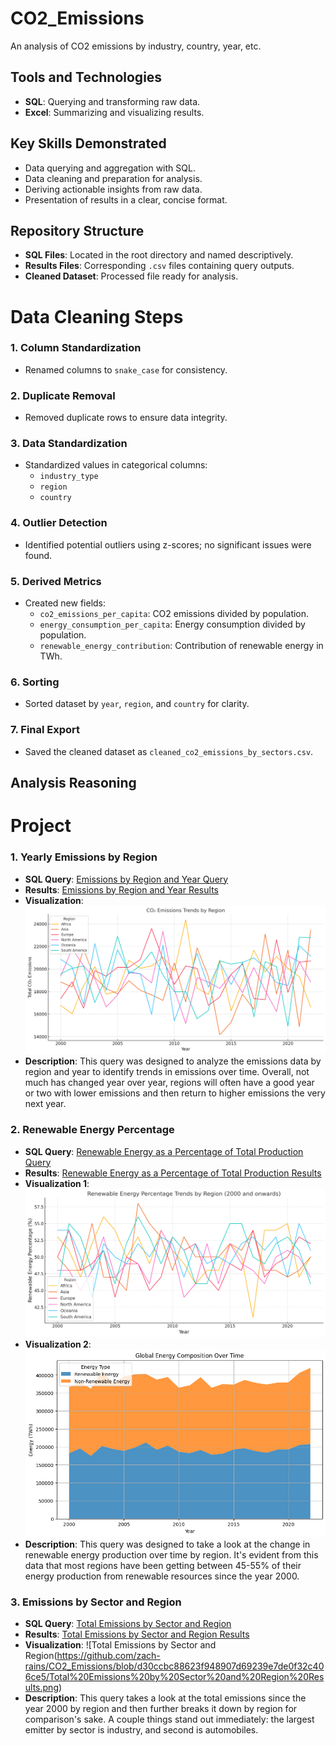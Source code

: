 # CO2_Emissions
An analysis of CO2 emissions by industry, country, year, etc.

## Tools and Technologies
- **SQL**: Querying and transforming raw data.
- **Excel**: Summarizing and visualizing results.

## Key Skills Demonstrated
- Data querying and aggregation with SQL.
- Data cleaning and preparation for analysis.
- Deriving actionable insights from raw data.
- Presentation of results in a clear, concise format.

## Repository Structure
- **SQL Files**: Located in the root directory and named descriptively.
- **Results Files**: Corresponding `.csv` files containing query outputs.
- **Cleaned Dataset**: Processed file ready for analysis.

# Data Cleaning Steps

### 1. Column Standardization
- Renamed columns to `snake_case` for consistency.

### 2. Duplicate Removal
- Removed duplicate rows to ensure data integrity.

### 3. Data Standardization
- Standardized values in categorical columns:
  - `industry_type`
  - `region`
  - `country`

### 4. Outlier Detection
- Identified potential outliers using z-scores; no significant issues were found.

### 5. Derived Metrics
- Created new fields:
  - `co2_emissions_per_capita`: CO2 emissions divided by population.
  - `energy_consumption_per_capita`: Energy consumption divided by population.
  - `renewable_energy_contribution`: Contribution of renewable energy in TWh.

### 6. Sorting
- Sorted dataset by `year`, `region`, and `country` for clarity.

### 7. Final Export
- Saved the cleaned dataset as `cleaned_co2_emissions_by_sectors.csv`.

## Analysis Reasoning


# Project
### 1. **Yearly Emissions by Region**
- **SQL Query**: [Emissions by Region and Year Query](https://github.com/zach-rains/CO2_Emissions/blob/c54e445f998e8a3ee336ffeff86fb5ffbbc14f67/Emissions%20by%20Region%20and%20Year.sql)
- **Results**: [Emissions by Region and Year Results](https://github.com/zach-rains/CO2_Emissions/blob/c54e445f998e8a3ee336ffeff86fb5ffbbc14f67/Emissions%20by%20Region%20and%20Year%20Results.csv)
- **Visualization**: ![Visualization](https://github.com/zach-rains/CO2_Emissions/blob/c54e445f998e8a3ee336ffeff86fb5ffbbc14f67/Emissions%20by%20Region%20and%20Year%20Viz.png)
- **Description**: This query was designed to analyze the emissions data by region and year to identify trends in emissions over time. Overall, not much has changed year over year, regions will often have a good year or two with lower emissions and then return to higher emissions the very next year.

### 2. **Renewable Energy Percentage**
- **SQL Query**: [Renewable Energy as a Percentage of Total Production Query](https://github.com/zach-rains/CO2_Emissions/blob/54fb4de3bd9ace6e889ec2420a6b63683f689489/Renewable%20Energy%20Percentage.sql)
- **Results**: [Renewable Energy as a Percentage of Total Production Results](https://github.com/zach-rains/CO2_Emissions/blob/54fb4de3bd9ace6e889ec2420a6b63683f689489/Renewable%20Energy%20Percentage%20Results.csv)
- **Visualization 1**: ![Renewable Energy by Region](https://github.com/zach-rains/CO2_Emissions/blob/54fb4de3bd9ace6e889ec2420a6b63683f689489/Renewable%20Energy%20Percentage%20Viz.png)
- **Visualization 2**: ![Global Renewable Energy](https://github.com/zach-rains/CO2_Emissions/blob/2813fe84d952791b51f1a5ac3345f3bfc0121d50/Global%20Renewable%20Energy%20Share.png)
- **Description**: This query was designed to take a look at the change in renewable energy production over time by region. It's evident from this data that most regions have been getting between 45-55% of their energy production from renewable resources since the year 2000.

### 3. **Emissions by Sector and Region**
- **SQL Query**: [Total Emissions by Sector and Region](https://github.com/zach-rains/CO2_Emissions/blob/d30ccbc88623f948907d69239e7de0f32c406ce5/Total%20Emissions%20by%20Sector%20and%20Region.sql)
- **Results**: [Total Emissions by Sector and Region Results](https://github.com/zach-rains/CO2_Emissions/blob/d30ccbc88623f948907d69239e7de0f32c406ce5/Total%20Emissions%20by%20Sector%20and%20Region%20Results.csv)
- **Visualization**: ![Total Emissions by Sector and Region(https://github.com/zach-rains/CO2_Emissions/blob/d30ccbc88623f948907d69239e7de0f32c406ce5/Total%20Emissions%20by%20Sector%20and%20Region%20Results.png)
- **Description**: This query takes a look at the total emissions since the year 2000 by region and then further breaks it down by region for comparison's sake. A couple things stand out immediately: the largest emitter by sector is industry, and second is automobiles.
